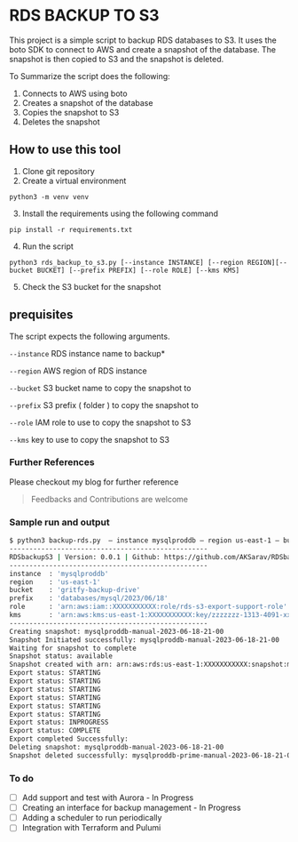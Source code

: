 # RDS BACKUP TO S3 

This project is a simple script to backup RDS databases to S3. It uses the boto SDK to connect to AWS and create a snapshot of the database. The snapshot is then copied to S3 and the snapshot is deleted.

To Summarize the script does the following:

1. Connects to AWS using boto
2. Creates a snapshot of the database
3. Copies the snapshot to S3
4. Deletes the snapshot

## How to use this tool

1. Clone git repository
2. Create a virtual environment
``` 
python3 -m venv venv 
```
3. Install the requirements using the following command
```
pip install -r requirements.txt
```
4. Run the script
 ```
 python3 rds_backup_to_s3.py [--instance INSTANCE] [--region REGION][--bucket BUCKET] [--prefix PREFIX] [--role ROLE] [--kms KMS]
 ```


5. Check the S3 bucket for the snapshot


## prequisites

The script expects the following arguments.



`--instance` RDS instance name to backup*

`--region` AWS region of RDS instance

`--bucket` S3 bucket name to copy the snapshot to

`--prefix` S3 prefix ( folder ) to copy the snapshot to

`--role` IAM role to use to copy the snapshot to S3

`--kms`  key to use to copy the snapshot to S3


### Further References

Please checkout my blog for further reference 



> Feedbacks and Contributions are welcome


### Sample run and output

```bash
$ python3 backup-rds.py  – instance mysqlproddb – region us-east-1 – bucket gritfy-backup-drive – prefix databases/mysql/2023/06/18 – kms arn:aws:kms:us-east-1:XXXXXXXXXXX:key/zzzzzzz-1313-4091-xxxx-z18c81001zz – role arn:aws:iam::XXXXXXXXXXX:role/rds-s3-export-support-role
--------------------------------------------------
RDSbackupS3 | Version: 0.0.1 | Github: https://github.com/AKSarav/RDSbackupS3
--------------------------------------------------
instance  : 'mysqlproddb'
region    : 'us-east-1'
bucket    : 'gritfy-backup-drive'
prefix    : 'databases/mysql/2023/06/18'
role      : 'arn:aws:iam::XXXXXXXXXXX:role/rds-s3-export-support-role'
kms       : 'arn:aws:kms:us-east-1:XXXXXXXXXXX:key/zzzzzzz-1313-4091-xxxx-z18c81001zz'
--------------------------------------------------
Creating snapshot: mysqlproddb-manual-2023-06-18-21-00
Snapshot Initiated successfully: mysqlproddb-manual-2023-06-18-21-00
Waiting for snapshot to complete
Snapshot status: available
Snapshot created with arn: arn:aws:rds:us-east-1:XXXXXXXXXXX:snapshot:mysqlproddb-manual-2023-06-18-21-00
Export status: STARTING
Export status: STARTING
Export status: STARTING
Export status: STARTING
Export status: STARTING
Export status: STARTING
Export status: INPROGRESS
Export status: COMPLETE
Export completed Successfully:
Deleting snapshot: mysqlproddb-manual-2023-06-18-21-00
Snapshot deleted successfully: mysqlproddb-prime-manual-2023-06-18-21-00
```


### To do

- [ ] Add support and test with Aurora - In Progress
- [ ] Creating an interface for backup management - In Progress
- [ ] Adding a scheduler to run periodically 
- [ ] Integration with Terraform and Pulumi 
